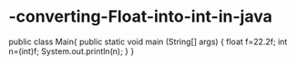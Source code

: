 # -converting-Float-into-int-in-java
      
      
 public class Main{
 public static void main (String[] args) {
     float f=22.2f;
    	 int n=(int)f;
    	   System.out.println(n);
      }
}
